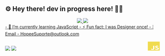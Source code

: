 ## ⚙ Hey there! dev in progress here! 🐱‍👤
<div align="center">
  <a href="https://github.com/JoaoLeite47">
  <img height="180em" src="https://github-readme-stats.vercel.app/api?username=JoaoLeite47&show_icons=true&theme=dark&include_all_commits=true&count_private=true"/>
  <img height="180em" src="https://github-readme-stats.vercel.app/api/top-langs/?username=JoaoLeite47&layout=compact&langs_count=7&theme=dark"/>
</div>
- 🌱 I’m currently learning JavaScript
- ⚡ Fun fact: I was Designer once!
-  ❕ Email - HopeeSuporte@outlook.com
  </div>
<div style="display: inline_block"><br>
  <img align="right" alt="Rafa-Js" height="30" width="40" src="https://raw.githubusercontent.com/devicons/devicon/master/icons/javascript/javascript-plain.svg">
</div>

<div> 
  
  <a href="https://www.instagram.com/jvl_souza/" target="_blank"><img src="https://img.shields.io/badge/-Instagram-%23E4405F?style=for-the-badge&logo=instagram&logoColor=white" target="_blank"></a>
   <a href="https://www.linkedin.com/in/joão-victor-leite-souza-1b0a87206/" target="_blank"><img src="https://img.shields.io/badge/-LinkedIn-%230077B5?style=for-the-badge&logo=linkedin&logoColor=white" target="_blank"></a> 
 
</div>
